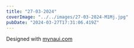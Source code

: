 ```yaml
---
title: "27-03-2024"
coverImage: "../../images/27-03-2024-M1Mj.jpg"
pubDate: "2024-03-27T17:31:06.419Z"
---
```


Designed with [mynaui.com](http://mynaui.com)
